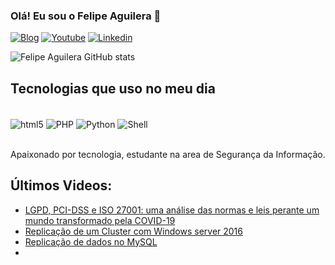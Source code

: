 
### Olá! Eu sou o Felipe Aguilera 🖖

[![Blog](https://img.shields.io/website?label=FelipeAguileraBertolini.com&style=for-the-badge&url=https://felipeaguilerabertolini.com/)](https://felipeaguilerabertolini.com)
[![Youtube](https://img.shields.io/badge/YouTube-FF0000?style=for-the-badge&logo=youtube&logoColor=white)](https://www.youtube.com/channel/UCmxS_cnOONLbuIcV2T9XyGw)
[![Linkedin](https://img.shields.io/badge/LinkedIn-0077B5?style=for-the-badge&logo=linkedin&logoColor=white)](https://www.linkedin.com/in/felipe-aguilera-bertolini-4218a4181/)

![Felipe Aguilera GitHub stats](https://github-readme-stats.vercel.app/api?username=feaguilera&show_icons=true&theme=radical)

## Tecnologias que uso no meu dia

<div style="display: inline_bloc"><br/>
	<img align="center" alt="html5" src="https://img.shields.io/badge/HTML-239120?style=for-the-badge&logo=html5&logoColor=white"/>
	<img align="center" alt="PHP" src="https://img.shields.io/badge/Python-14354C?style=for-the-badge&logo=python&logoColor=white" />
	<img align="center" alt="Python" src="https://img.shields.io/badge/PHP-777BB4?style=for-the-badge&logo=php&logoColor=white" />
	<img align="center" alt="Shell" src="https://img.shields.io/badge/Shell_Script-121011?style=for-the-badge&logo=gnu-bash&logoColor=white" />
</div><br/>

Apaixonado por tecnologia, estudante na area de Segurança da Informação.

## Últimos Videos:
- [LGPD, PCI-DSS e ISO 27001: uma análise das normas e leis perante um mundo transformado pela COVID-19](https://www.youtube.com/watch?v=Vk5FcadoCWI&t=80s)<br/>
- [Replicação de um Cluster com Windows server 2016](https://www.youtube.com/watch?v=dwZLh_coLCg)<br/>
- [ Replicação de dados no MySQL](https://www.youtube.com/watch?v=_JT5PNkkAGE)<br/>
- []()<br/>
